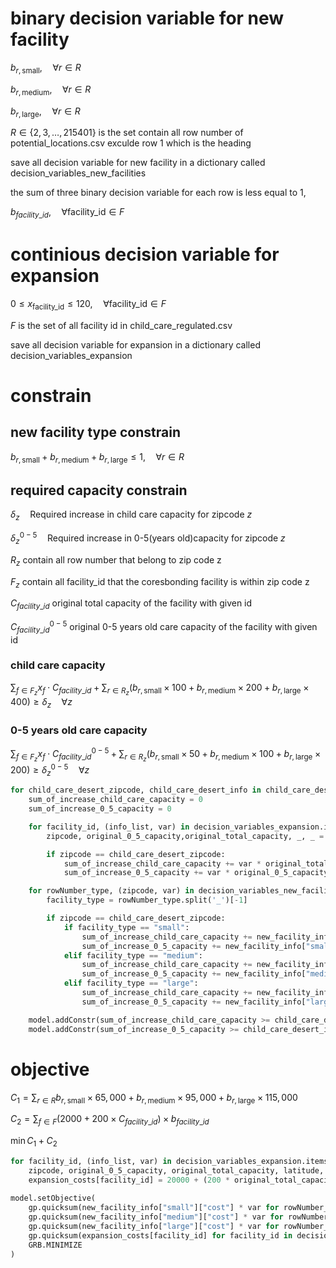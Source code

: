 # binary decision variable for new facility

$` b_{r, \text{small}}, \quad \forall r \in R`$

$` b_{r, \text{medium}}, \quad \forall r \in R`$

$` b_{r, \text{large}} , \quad \forall r \in R`$

$`R \in\{2,3,\dots ,215401\} \text{ is the set contain all row number of potential\_locations.csv exculde row 1 which is the heading}`$

save all decision variable for new facility in a dictionary called
decision_variables_new_facilities

the sum of three binary decision variable for each row is less equal to 1,

$`b_{facility\_id}, \quad \forall \text{facility\_id} \in F`$
# continious decision variable for expansion

$`0 \leq x_{\text{facility\_id}} \leq 120, \quad \forall \text{facility\_id} \in F`$

$`F \text{ is the set of all facility id in child_care\_regulated.csv }`$



save all decision variable for expansion in a dictionary called 
decision_variables_expansion

# constrain 
## new facility type constrain 
$`b_{r, \text{small}} + b_{r, \text{medium}} + b_{r, \text{large}} \leq 1, \quad \forall r \in R`$

## required capacity constrain
$`\delta_z \quad \text{Required increase in child care capacity for zipcode $z$}`$

$`\delta_z^{0-5} \quad \text{Required increase in 0-5(years old)capacity for zipcode $z$}`$

$`R_z \text{ contain all row number that belong to zip code z}`$

$`F_z \text{ contain all facility\_id that the coresbonding facility is within zip code z}`$

$`C_{facility\_id} \text{ original total capacity of the facility with given id}`$

$`C^{0-5}_{facility\_id} \text{ original 0-5 years old care capacity of the facility with given id}`$

### child care capacity 
$`\sum_{f \in F_z} x_f \cdot C_{facility\_id} + \sum_{r \in R_z} (b_{r, \text{small}}\times 100 + b_{r, \text{medium}} \times 200 + b_{r, \text{large}}\times 400) \geq \delta_z \quad \forall z`$

### 0-5 years old care capacity
$`\sum_{f \in F_z} x_f \cdot C^{0-5}_{facility\_id} + \sum_{r \in R_z} (b_{r, \text{small}}\times 50 + b_{r, \text{medium}} \times 100 + b_{r, \text{large}}\times 200) \geq \delta_z^{0-5} \quad \forall z`$



```python
for child_care_desert_zipcode, child_care_desert_info in child_care_deserts.items():
    sum_of_increase_child_care_capacity = 0
    sum_of_increase_0_5_capacity = 0

    for facility_id, (info_list, var) in decision_variables_expansion.items():
        zipcode, original_0_5_capacity,original_total_capacity, _, _ = info_list

        if zipcode == child_care_desert_zipcode:
            sum_of_increase_child_care_capacity += var * original_total_capacity
            sum_of_increase_0_5_capacity += var * original_0_5_capacity

    for rowNumber_type, (zipcode, var) in decision_variables_new_facilities.items():
        facility_type = rowNumber_type.split('_')[-1]

        if zipcode == child_care_desert_zipcode:
            if facility_type == "small":
                sum_of_increase_child_care_capacity += new_facility_info["small"]["total_slots"] * var
                sum_of_increase_0_5_capacity += new_facility_info["small"]["slots_0_5"] * var
            elif facility_type == "medium":
                sum_of_increase_child_care_capacity += new_facility_info["medium"]["total_slots"] * var
                sum_of_increase_0_5_capacity += new_facility_info["medium"]["slots_0_5"] * var
            elif facility_type == "large":
                sum_of_increase_child_care_capacity += new_facility_info["large"]["total_slots"] * var
                sum_of_increase_0_5_capacity += new_facility_info["large"]["slots_0_5"] * var

    model.addConstr(sum_of_increase_child_care_capacity >= child_care_desert_info["difference_child_care_capacity"], name=f"increase_child_care_capacity_{child_care_desert_zipcode}")
    model.addConstr(sum_of_increase_0_5_capacity >= child_care_desert_info["difference_0_5_capacity"], name=f"increase_0_5_capacity_{child_care_desert_zipcode}")
```
# objective
$`C_1= \sum_{r \in R}b_{r, \text{small}}\times 65,000 + b_{r, \text{medium}} \times 95,000 + b_{r, \text{large}}\times 115,000`$

$`C_2=\sum_{f \in F}(2000+200\times C_{facility\_id})\times b_{facility\_id}`$

$`\min C_1+C_2 `$
``` python
for facility_id, (info_list, var) in decision_variables_expansion.items():
    zipcode, original_0_5_capacity, original_total_capacity, latitude, longitude = info_list
    expansion_costs[facility_id] = 20000 + (200 * original_total_capacity)
    
model.setObjective(
    gp.quicksum(new_facility_info["small"]["cost"] * var for rowNumber_type, (zipcode, var) in decision_variables_new_facilities.items() if rowNumber_type.endswith("_small")) +
    gp.quicksum(new_facility_info["medium"]["cost"] * var for rowNumber_type, (zipcode, var) in decision_variables_new_facilities.items() if rowNumber_type.endswith("_medium")) +
    gp.quicksum(new_facility_info["large"]["cost"] * var for rowNumber_type, (zipcode, var) in decision_variables_new_facilities.items() if rowNumber_type.endswith("_large")) +
    gp.quicksum(expansion_costs[facility_id] for facility_id in decision_variables_expansion),
    GRB.MINIMIZE
)
```